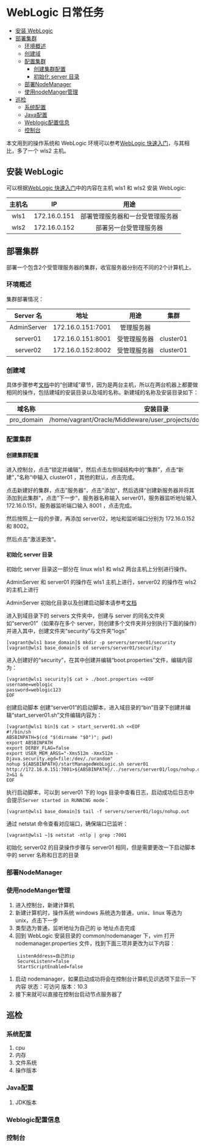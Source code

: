 # WebLogic 日常任务
- [安装 WebLogic](#安装-weblogic)
- [部署集群](#部署集群)
  - [环境概述](#环境概述)
  - [创建域](#创建域)
  - [配置集群](#配置集群)
    - [创建集群配置](#创建集群配置)
    - [初始化 server 目录](#初始化-server-目录)
  - [部署NodeManager](#部署nodemanager)
  - [使用nodeManger管理](#使用nodemanger管理)
- [巡检](#巡检)
  - [系统配置](#系统配置)
  - [Java配置](#java配置)
  - [Weblogic配置信息](#weblogic配置信息)
  - [控制台](#控制台)


本文用到的操作系统和 WebLogic 环境可以参考[WebLogic 快速入门](./wls-quickstart.md)，与其相比，多了一个 wls2 主机。

## 安装 WebLogic

可以根据[WebLogic 快速入门](./wls-quickstart.md)中的内容在主机 wls1 和 wls2 安装 WebLogic:

|主机名|IP|用途|
|:-----: |:-----:|:----:|
| wls1|172.16.0.151|部署管理服务器和一台受管理服务器|
| wls2|172.16.0.152|     部署另一台受管理服务器    |

## 部署集群

部署一个包含2个受管理服务器的集群，收官服务器分别在不同的2个计算机上。

### 环境概述

集群部署情况：

| Server 名 | 地址 | 用途 | 集群 |
|  :----:  |  :----:  |  :----:  |  :----:  |
|  AdminServer  |  172.16.0.151:7001  |管理服务器|    |
|  server01  |  172.16.0.151:8001  |受管理服务器| cluster01 |
|  server02  |  172.16.0.152:8002  |受管理服务器| cluster01 |

### 创建域

具体步骤参考[文档](./wls-quickstart.md#创建域)中的“创建域”章节，因为是两台主机，所以在两台机器上都要做相同的操作，包括建域的安装目录以及域的名称。新建域的名称及安装目录如下：

|域名称|安装目录|
|:----:|:----:|
|pro_domain|/home/vagrant/Oracle/Middleware/user_projects/domains/sample_domain|

### 配置集群

#### 创建集群配置

进入控制台，点击“锁定并编辑”，然后点击左侧域结构中的“集群”，点击“新建”，”名称“中输入 cluster01 ，其他的默认，点击完成。

点击新建好的集群，点击”服务器“，点击”添加“，然后选择”创建新服务器并将其添加到此集群“，点击”下一步“，服务器名称输入 server01，服务器监听地址输入 172.16.0.151，服务器监听端口输入 8001 ，点击完成。

然后按照上一段的步骤，再添加 server02，地址和监听端口分别为 172.16.0.152 和 8002。

然后点击”激活更改“。

#### 初始化 server 目录

初始化 server 目录这一部分在 linux wls1 和 wls2 两台主机上分别进行操作。

AdminServer 和 server01 的操作在 wls1 主机上进行，server02 的操作在 wls2 的主机上进行

AdminServer 初始化目录以及创建启动脚本请参考[文档](./wls-quickstart.md#启动AdminServer)

进入到域目录下的 servers 文件夹中，创建与 server 的同名文件夹如“server01”（如果存在多个 server，则创建多个文件夹并分别执行下面的操作）并进入其中，创建文件夹“security”与文件夹“logs”

```shell
[vagrant@wls1 base_domain]$ mkdir -p servers/server01/security
[vagrant@wls1 base_domain]$ cd servers/server01/security/
```

进入创建好的“security”，在其中创建并编辑“boot.properties”文件，编辑内容为：

```shell
[vagrant@wls1 security]$ cat > ./boot.properties <<EOF 
username=weblogic
password=weblogic123
EOF
```

创建启动脚本
创建“server01”的启动脚本，进入域目录的“bin”目录下创建并编辑“start_server01.sh”文件编辑内容为：

```shell
[vagrant@wls1 bin]$ cat > start_server01.sh <<EOF
#!/bin/sh
ABSBINPATH=$(cd "$(dirname "$0")"; pwd)
export ABSBINPATH
export DERBY_FLAG=false
export USER_MEM_ARGS="-Xms512m -Xmx512m -Djava.security.egd=file:/dev/./urandom"
nohup ${ABSBINPATH}/startManagedWebLogic.sh server01 http://172.16.0.151:7001>${ABSBINPATH}/../servers/server01/logs/nohup.out 2>&1 &
EOF
```

执行启动脚本，可以到 server01 下的 logs 目录中查看日志，启动成功后日志中会提示`Server started in RUNNING mode`：

```shell
[vagrant@wls1 base_domain]$ tail -f servers/server01/logs/nohup.out
```

通过 netstat 命令查看对应端口，确保端口已监听：

```shell
[vagrant@wls1 ~]$ netstat -ntlp | grep :7001
```

初始化 server02 的目录操作步骤与 server01 相同，但是需要更改一下启动脚本中的 server 名称和日志的目录



### 部署NodeManager 

### 使用nodeManger管理

1. 进入控制台，新建计算机
2. 新建计算机时，操作系统 windows 系统选为普通，unix、linux 等选为 unix，点击下一步
3. 类型选为普通，监听地址为自己的 ip 地址点击完成
4. 回到 WebLogic 安装目录的 common/nodemanager 下，vim 打开 nodemanager.properties 文件，找到下面三项并更改为以下内容：

```shell
    ListenAddress=自己的ip
    SecureListenr=false
    StartScriptEnabled=false
```

1. 启动 nodemanager，如果启动成功将会在控制台计算机见识选项下显示一下内容
状态：可访问
版本：10.3
6. 接下来就可以直接在控制台启动节点服务器了





## 巡检

### 系统配置

1. cpu
2. 内存
3. 文件系统
4. 操作版本

### Java配置

1. JDK版本

### Weblogic配置信息

### 控制台